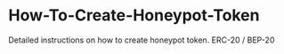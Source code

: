 # How-To-Create-Honeypot-Token
Detailed instructions on how to create honeypot token. ERC-20 / BEP-20
